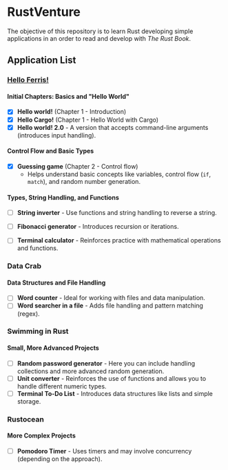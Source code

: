 # RustVenture

The objective of this repository is to learn Rust developing simple applications in an order to read and develop with *The Rust Book*.

## Application List

### [Hello Ferris!](src/hello_ferris/hello_ferris.md)

#### Initial Chapters: Basics and "Hello World"
- [x] **Hello world!** (Chapter 1 - Introduction)
- [x] **Hello Cargo!** (Chapter 1 - Hello World with Cargo)
- [x] **Hello world! 2.0** - A version that accepts command-line arguments (introduces input handling).

#### Control Flow and Basic Types
- [x] **Guessing game** (Chapter 2 - Control flow)
  - Helps understand basic concepts like variables, control flow (`if`, `match`), and random number generation.

#### Types, String Handling, and Functions
- [ ] **String inverter** - Use functions and string handling to reverse a string.
- [ ] **Fibonacci generator** - Introduces recursion or iterations.
- [ ] **Terminal calculator** - Reinforces practice with mathematical operations and functions.


### Data Crab

#### Data Structures and File Handling
- [ ] **Word counter** - Ideal for working with files and data manipulation.
- [ ] **Word searcher in a file** - Adds file handling and pattern matching (regex).

### Swimming in Rust

#### Small, More Advanced Projects
- [ ] **Random password generator** - Here you can include handling collections and more advanced random generation.
- [ ] **Unit converter** - Reinforces the use of functions and allows you to handle different numeric types.
- [ ] **Terminal To-Do List** - Introduces data structures like lists and simple storage.

### Rustocean

#### More Complex Projects
- [ ] **Pomodoro Timer** - Uses timers and may involve concurrency (depending on the approach).
